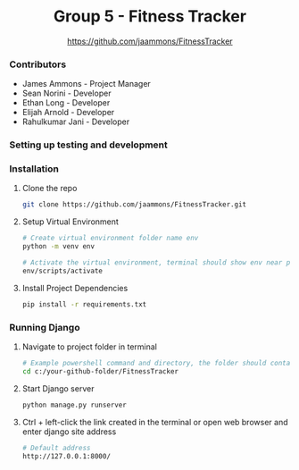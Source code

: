 <!-- PROJECT LOGO -->
<div align="center">
  <h1 align="center" id="top">Group 5 - Fitness Tracker</h1>
  <a href="https://github.com/jaammons/FitnessTracker">https://github.com/jaammons/FitnessTracker</a>
</div>

### Contributors

- James Ammons - Project Manager
- Sean Norini - Developer
- Ethan Long - Developer
- Elijah Arnold - Developer
- Rahulkumar Jani - Developer

### Setting up testing and development

### Installation

1. Clone the repo
   ```sh
   git clone https://github.com/jaammons/FitnessTracker.git
   ```
2. Setup Virtual Environment
   ```sh
   # Create virtual environment folder name env
   python -m venv env
   ```
   ```sh
   # Activate the virtual environment, terminal should show env near prompt. Type deactivate to exit virtual environment
   env/scripts/activate
   ```
3. Install Project Dependencies
   ```sh
   pip install -r requirements.txt
   ```

### Running Django

1. Navigate to project folder in terminal
   ```sh
   # Example powershell command and directory, the folder should contain manage.py
   cd c:/your-github-folder/FitnessTracker
   ```
2. Start Django server
   ```sh
   python manage.py runserver
   ```
3. Ctrl + left-click the link created in the terminal or open web browser and enter django site address
   ```sh
   # Default address
   http://127.0.0.1:8000/
   ```